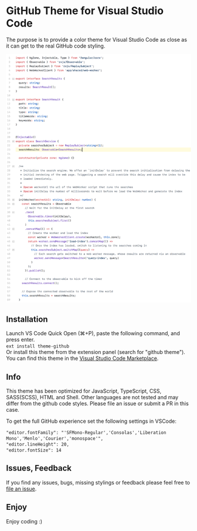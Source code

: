 # GitHub Theme for Visual Studio Code
The purpose is to provide a color theme for Visual Studio Code as close as it can get to the real GitHub code styling.

<img src="theme.png" alt="Screenshot" width="980">

## Installation
Launch VS Code Quick Open (⌘+P), paste the following command, and press enter.     
`ext install theme-github`     
Or install this theme from the extension panel (search for "github theme").     
You can find this theme in the [Visual Studio Code Marketplace](https://marketplace.visualstudio.com/items?itemName=thomaspink.theme-github).

## Info
This theme has been optimized for JavaScript, TypeScript, CSS, SASS(SCSS), HTML and Shell. Other languages are not tested and may differ from the github code styles. Please file an issue or submit a PR in this case.

To get the full GitHub experience set the following settings in VSCode:     
```
"editor.fontFamily": "'SFMono-Regular','Consolas','Liberation Mono','Menlo','Courier','monospace'",
"editor.lineHeight": 20,
"editor.fontSize": 14
```

## Issues, Feedback
If you find any issues, bugs, missing stylings or feedback please feel free to [file an issue](https://github.com/thomaspink/vscode-github-theme/issues).

## Enjoy
Enjoy coding :)
